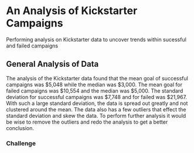 # An Analysis of Kickstarter Campaigns
Performing analysis on Kickstarter data to uncover trends within sucessful and failed campaigns

## General Analysis of Data
The analysis of the Kickstarter data found that the mean goal of successful campaigns was $5,048 while the median was $3,000. The mean goal for failed campaigns was $10,554 and the median was $5,000. The standard deviation for successful campaigns was $7,748 and for failed was $21,967. With such a large standard deviation, the data is spread out greatly and not clustered around the mean. The data also has a few outliers that effect the standard deviation and skew the data. To perform further analysis it would be wise to remove the outliers and redo the analysis to get a better conclusion. 

### Challenge
